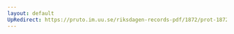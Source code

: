 ```yaml
---
layout: default
UpRedirect: https://pruto.im.uu.se/riksdagen-records-pdf/1872/prot-1872--fk--124/prot-1872--fk--124_003.pdf
---
```

